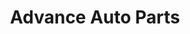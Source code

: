 ---
title: "Advance Auto Parts"
url: /newport-news/advance-auto-parts-j-clyde-morris-boulevard/
shop: Autoteile
---